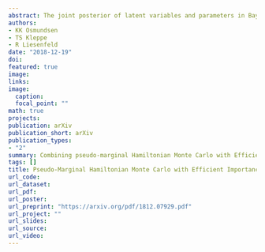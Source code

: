 ```yaml
---
abstract: The joint posterior of latent variables and parameters in Bayesian hierarchical models often has a strong nonlinear dependence structure, thus making it a challenging target for standard Markov-chain Monte-Carlo methods. Pseudo-marginal methods aim at effectively exploring such target distributions, by marginalizing the latent variables using Monte-Carlo integration and directly targeting the marginal posterior of the parameters. We follow this approach and propose a generic pseudo-marginal algorithm for efficiently simulating from the posterior of the parameters. It combines efficient importance sampling, for accurately marginalizing the latent variables, with the recently developed pseudo-marginal Hamiltonian Monte Carlo approach. We illustrate our algorithm in applications to dynamic state space models, where it shows a very high simulation efficiency even in challenging scenarios with complex dependence structures.
authors:
- KK Osmundsen
- TS Kleppe
- R Liesenfeld
date: "2018-12-19"
doi: 
featured: true
image:
links:
image:
  caption: 
  focal_point: ""  
math: true
projects:
publication: arXiv
publication_short: arXiv
publication_types:
- "2"
summary: Combining pseudo-marginal Hamiltonian Monte Carlo with Efficient Importance Sampling, to sample from target distributions with strong nonlinear dependencies.
tags: []
title: Pseudo-Marginal Hamiltonian Monte Carlo with Efficient Importance Sampling
url_code:
url_dataset:
url_pdf:
url_poster:
url_preprint: "https://arxiv.org/pdf/1812.07929.pdf"
url_project: ""
url_slides:
url_source:
url_video:
---
```

